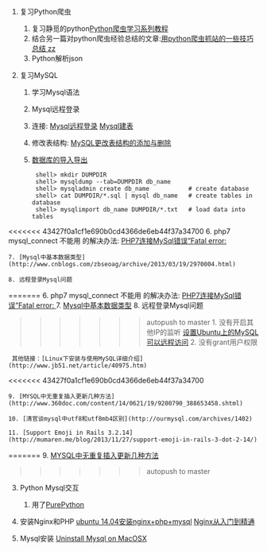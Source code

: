 ---
---
1. 复习Python爬虫
	1. 复习静觅的python[Python爬虫学习系列教程](http://cuiqingcai.com/1052.html)
	2. 结合另一篇对python爬虫经验总结的文章:[用python爬虫抓站的一些技巧总结 zz](http://www.pythonclub.org/python-network-application/observer-spider)
	3. Python解析json
	
2. 复习MySQL 
	1. 学习Mysql语法
	2. Mysql远程登录
	3. 连接: [Mysql远程登录](http://www.cnblogs.com/good_hans/archive/2010/03/29/1700046.html) [Mysql建表](http://www.runoob.com/mysql/mysql-create-tables.html)
	4. 修改表结构: [MySQL更改表结构的添加与删除](http://database.51cto.com/art/201005/201148.htm)
	5. [数据库的导入导出](https://dev.mysql.com/doc/refman/5.5/en/copying-databases.html)
			
		
			shell> mkdir DUMPDIR
			shell> mysqldump --tab=DUMPDIR db_name
			shell> mysqladmin create db_name           # create database
			shell> cat DUMPDIR/*.sql | mysql db_name   # create tables in database
			shell> mysqlimport db_name DUMPDIR/*.txt   # load data into tables
	
<<<<<<< 43427f0a1cf1e690b0cd4366de6eb44f37a34700
	6. php7 mysql_connect 不能用 的解决办法: [PHP7连接MySql错误”Fatal error: ](http://www.happy3w.com/2016/01/11/php7%E8%BF%9E%E6%8E%A5mysql%E9%94%99%E8%AF%AFfatal-error-uncaught-error-call-to-undefined-function-mysql_connect/)
	 
	7. [Mysql中基本数据类型](http://www.cnblogs.com/zbseoag/archive/2013/03/19/2970004.html)
	 
	8. 远程登录Mysql问题
=======
	 6. php7 mysql_connect 不能用 的解决办法: [PHP7连接MySql错误”Fatal error: ](http://www.happy3w.com/2016/01/11/php7%E8%BF%9E%E6%8E%A5mysql%E9%94%99%E8%AF%AFfatal-error-uncaught-error-call-to-undefined-function-mysql_connect/)
	 7. [Mysql中基本数据类型](http://www.cnblogs.com/zbseoag/archive/2013/03/19/2970004.html)
	 8. 远程登录Mysql问题
>>>>>>> autopush to master
	 	1. 没有开启其他IP的监听 [设置Ubuntu上的MySQL可以远程访问](http://blog.csdn.net/mydeman/article/details/3847695)
	 	2. 没有grant用户权限

	 其他链接：[Linux下安装与使用MySQL详细介绍](http://www.jb51.net/article/40975.htm)
<<<<<<< 43427f0a1cf1e690b0cd4366de6eb44f37a34700

	9. [MYSQL中无重复插入更新几种方法](http://www.360doc.com/content/14/0621/19/9200790_388653458.shtml)

	10. [清官谈mysql中utf8和utf8mb4区别](http://ourmysql.com/archives/1402)

	11. [Support Emoji in Rails 3.2.14](http://mumaren.me/blog/2013/11/27/support-emoji-in-rails-3-dot-2-14/)
=======
	 9. [MYSQL中无重复插入更新几种方法](http://www.360doc.com/content/14/0621/19/9200790_388653458.shtml)
>>>>>>> autopush to master

3. Python Mysql交互
	1. 用了[PurePython](https://github.com/PyMySQL/PyMySQL)

4. 安装Nginx和PHP
	[ubuntu 14.04安装nginx+php+mysql](http://www.cnblogs.com/helinfeng/p/4219051.html)
	[Nginx从入门到精通](http://tengine.taobao.org/book/)


5. Mysql安装
	[Uninstall Mysql on MacOSX](http://community.jaspersoft.com/wiki/uninstall-mysql-mac-os-x)

